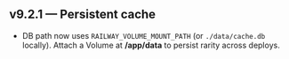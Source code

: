 

## v9.2.1 — Persistent cache
- DB path now uses `RAILWAY_VOLUME_MOUNT_PATH` (or `./data/cache.db` locally). Attach a Volume at **/app/data** to persist rarity across deploys.
